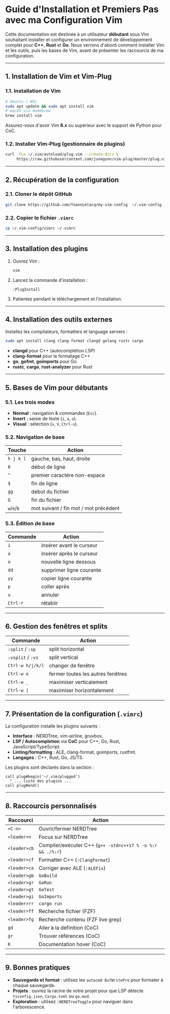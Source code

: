 # Guide d'Installation et Premiers Pas avec ma Configuration Vim

Cette documentation est destinée à un utilisateur **débutant** sous Vim souhaitant installer et configurer un environnement de développement complet pour **C++**, **Rust** et **Go**. Nous verrons d'abord comment installer Vim et les outils, puis les bases de Vim, avant de présenter les raccourcis de ma configuration.

---

## 1. Installation de Vim et Vim-Plug

### 1.1. Installation de Vim

```bash
# Ubuntu / WSL
sudo apt update && sudo apt install vim
# macOS via Homebrew
brew install vim
```

Assurez-vous d'avoir Vim **8.x** ou supérieur avec le support de Python pour CoC.

### 1.2. Installer Vim-Plug (gestionnaire de plugins)

```bash
curl -fLo ~/.vim/autoload/plug.vim --create-dirs \
     https://raw.githubusercontent.com/junegunn/vim-plug/master/plug.vim
```

---

## 2. Récupération de la configuration

### 2.1. Cloner le dépôt GitHub

```bash
git clone https://github.com/YoannLetacq/my-vim-config  ~/.vim-config
```

### 2.2. Copier le fichier `.vimrc`

```bash
cp ~/.vim-config/vimrc ~/.vimrc
```

---

## 3. Installation des plugins

1. Ouvrez Vim :

   ```bash
   vim
   ```
2. Lancez la commande d'installation :

   ```vim
   :PlugInstall
   ```
3. Patientez pendant le téléchargement et l'installation.

---

## 4. Installation des outils externes

Installez les compilateurs, formatters et language servers :

```bash
sudo apt install clang clang-format clangd golang rustc cargo
```

* **clangd** pour C++ (autocomplétion LSP)
* **clang-format** pour le formatage C++
* **go**, **gofmt**, **goimports** pour Go
* **rustc**, **cargo**, **rust-analyzer** pour Rust

---

## 5. Bases de Vim pour débutants

### 5.1. Les trois modes

* **Normal** : navigation & commandes (`Esc`).
* **Insert** : saisie de texte (`i`, `a`, `o`).
* **Visual** : sélection (`v`, `V`, `Ctrl-v`).

### 5.2. Navigation de base

| Touche      | Action                                |
| ----------- | ------------------------------------- |
| `h j k l`   | gauche, bas, haut, droite             |
| `0`         | début de ligne                        |
| `^`         | premier caractère non-espace          |
| `$`         | fin de ligne                          |
| `gg`        | début du fichier                      |
| `G`         | fin du fichier                        |
| `w`/`e`/`b` | mot suivant / fin mot / mot précédent |

### 5.3. Édition de base

| Commande | Action                   |
| -------- | ------------------------ |
| `i`      | insérer avant le curseur |
| `a`      | insérer après le curseur |
| `o`      | nouvelle ligne dessous   |
| `dd`     | supprimer ligne courante |
| `yy`     | copier ligne courante    |
| `p`      | coller après             |
| `u`      | annuler                  |
| `Ctrl-r` | rétablir                 |

---

## 6. Gestion des fenêtres et splits

| Commande          | Action                            |
| ----------------- | --------------------------------- |
| `:split` / `:sp`  | split horizontal                  |
| `:vsplit` / `:vs` | split vertical                    |
| `Ctrl-w h/j/k/l`  | changer de fenêtre                |
| `Ctrl-w o`        | fermer toutes les autres fenêtres |
| `Ctrl-w _`        | maximiser verticalement           |
| `Ctrl-w \|`       | maximiser horizontalement         |

---

## 7. Présentation de la configuration (`.vimrc`)

La configuration installe les plugins suivants :

* **Interface** : NERDTree, vim-airline, gruvbox.
* **LSP / Autocompletion** via **CoC** pour C++, Go, Rust, JavaScript/TypeScript.
* **Linting/formatting** : ALE, clang-format, goimports, rustfmt.
* **Langages** : C++, Rust, Go, JS/TS.

Les plugins sont déclarés dans la section :

```vim
call plug#begin('~/.vim/plugged')
  " ... liste des plugins ...
call plug#end()
```

---

## 8. Raccourcis personnalisés

| Raccourci    | Action                                                     |
| ------------ | ---------------------------------------------------------- |
| `<C-n>`      | Ouvrir/fermer NERDTree                                     |
| `<leader>n`  | Focus sur NERDTree                                         |
| `<leader>cb` | Compiler/exécuter C++ (`g++ -std=c++17 % -o %:r && ./%:r`) |
| `<leader>cf` | Formatter C++ (`:ClangFormat`)                             |
| `<leader>ca` | Corriger avec ALE (`:ALEFix`)                              |
| `<leader>gb` | `GoBuild`                                                  |
| `<leader>gr` | `GoRun`                                                    |
| `<leader>gt` | `GoTest`                                                   |
| `<leader>gi` | `GoImports`                                                |
| `<leader>rr` | `cargo run`                                                |
| `<leader>ff` | Recherche fichier (FZF)                                    |
| `<leader>fg` | Recherche contenu (FZF live grep)                          |
| `gd`         | Aller à la définition (CoC)                                |
| `gr`         | Trouver références (CoC)                                   |
| `K`          | Documentation hover (CoC)                                  |

---

## 9. Bonnes pratiques

* **Sauvegarde et format** : utilisez les `autocmd BufWritePre` pour formater à chaque sauvegarde.
* **Projets** : ouvrez la racine de votre projet pour que LSP détecte `tsconfig.json`, `Cargo.toml` ou `go.mod`.
* **Exploration** : utilisez `:NERDTreeToggle` pour naviguer dans l'arborescence.



